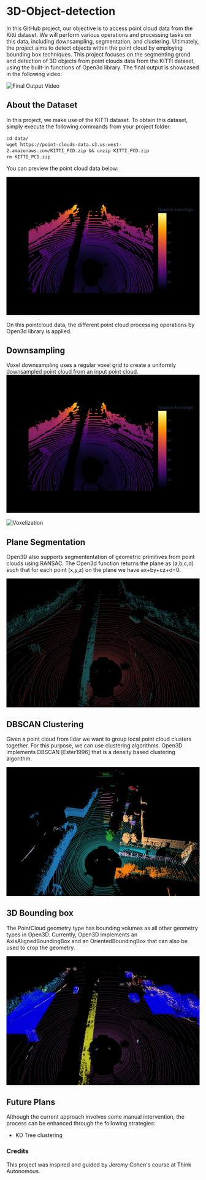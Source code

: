 # 3D-Object-detection
In this GitHub project, our objective is to access point cloud data from the Kitti dataset. We will perform various operations and processing tasks on this data, including downsampling, segmentation, and clustering. Ultimately, the project aims to detect objects within the point cloud by employing bounding box techniques.
This project focuses on the segmenting grond and detection of 3D objects from point clouds data from the KITTI dataset, using the built-in functions of Open3d library. The final output is showcased in the following video:

![![Final Output Video](<Thumbnail link>)](<YouTube link>)

## About the Dataset
In this project, we make use of the KITTI dataset. To obtain this dataset, simply execute the following commands from your project folder:

```shell
cd data/
wget https://point-clouds-data.s3.us-west-2.amazonaws.com/KITTI_PCD.zip && unzip KITTI_PCD.zip
rm KITTI_PCD.zip
```

You can preview the point cloud data below:

![Point Cloud Image](./document/distance_point_cloud.jpg)

On this pointcloud data, the different point cloud processing operations by Open3d library is applied.

## Downsampling
Voxel downsampling uses a regular voxel grid to create a uniformly downsampled point cloud from an input point cloud. 
![Down sample pcd](./document/downsampled_point_cloud.jpg)

![Voxelization](./document/voxelization.jpg)


## Plane Segmentation
Open3D also supports segmententation of geometric primitives from point clouds using RANSAC. The Open3d function returns the plane as (a,b,c,d) such that for each point (x,y,z) on the plane we have ax+by+cz+d=0.

![Plane Segmentation](./document/plane_segmentation.jpg)

## DBSCAN Clustering
Given a point cloud from lidar we want to group local point cloud clusters together. For this purpose, we can use clustering algorithms. Open3D implements DBSCAN [Ester1996] that is a density based clustering algorithm. 

![DBSCAN Clustering](./document/dbscan_clustering.jpg)

## 3D Bounding box
The PointCloud geometry type has bounding volumes as all other geometry types in Open3D. Currently, Open3D implements an AxisAlignedBoundingBox and an OrientedBoundingBox that can also be used to crop the geometry.

![3D Bounding Box](./document/3d_bounding_box.jpg)


## Future Plans
Although the current approach involves some manual intervention, the process can be enhanced through the following strategies:

- KD Tree clustering

### Credits

This project was inspired and guided by Jeremy Cohen's course at Think Autonomous.

